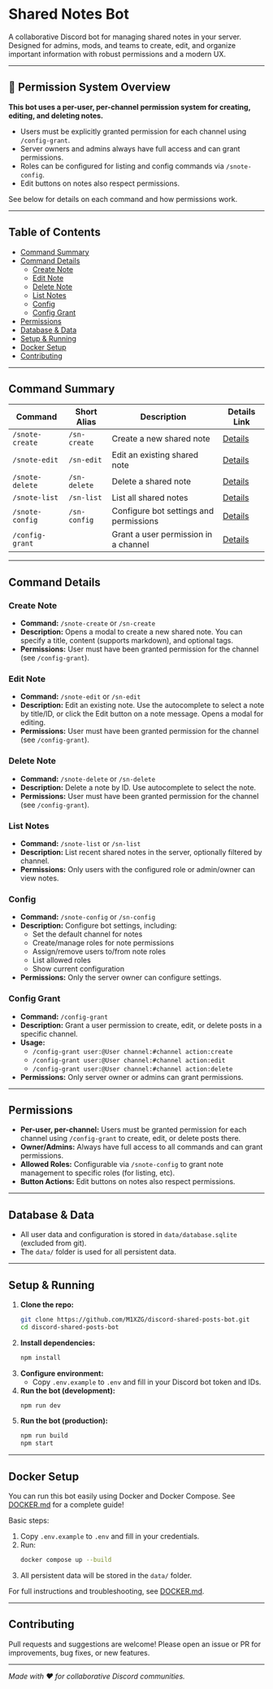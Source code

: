 
# Shared Notes Bot

A collaborative Discord bot for managing shared notes in your server. Designed for admins, mods, and teams to create, edit, and organize important information with robust permissions and a modern UX.

---

## 🚦 Permission System Overview

**This bot uses a per-user, per-channel permission system for creating, editing, and deleting notes.**

- Users must be explicitly granted permission for each channel using `/config-grant`.
- Server owners and admins always have full access and can grant permissions.
- Roles can be configured for listing and config commands via `/snote-config`.
- Edit buttons on notes also respect permissions.

See below for details on each command and how permissions work.

---

## Table of Contents
- [Command Summary](#command-summary)
- [Command Details](#command-details)
   - [Create Note](#create-note)
   - [Edit Note](#edit-note)
   - [Delete Note](#delete-note)
   - [List Notes](#list-notes)
   - [Config](#config)
   - [Config Grant](#config-grant)
- [Permissions](#permissions)
- [Database & Data](#database--data)
- [Setup & Running](#setup--running)
- [Docker Setup](#docker-setup)
- [Contributing](#contributing)

---

## Command Summary

| Command            | Short Alias | Description                                 | Details Link         |
|--------------------|-------------|---------------------------------------------|---------------------|
| `/snote-create`    | `/sn-create`| Create a new shared note                    | [Details](#create-note) |
| `/snote-edit`      | `/sn-edit`  | Edit an existing shared note                | [Details](#edit-note)   |
| `/snote-delete`    | `/sn-delete`| Delete a shared note                        | [Details](#delete-note) |
| `/snote-list`      | `/sn-list`  | List all shared notes                       | [Details](#list-notes)  |
| `/snote-config`    | `/sn-config`| Configure bot settings and permissions      | [Details](#config)      |
| `/config-grant`    |             | Grant a user permission in a channel        | [Details](#config-grant) |

---

## Command Details

### Create Note
- **Command:** `/snote-create` or `/sn-create`
- **Description:** Opens a modal to create a new shared note. You can specify a title, content (supports markdown), and optional tags.
- **Permissions:** User must have been granted permission for the channel (see `/config-grant`).

### Edit Note
- **Command:** `/snote-edit` or `/sn-edit`
- **Description:** Edit an existing note. Use the autocomplete to select a note by title/ID, or click the Edit button on a note message. Opens a modal for editing.
- **Permissions:** User must have been granted permission for the channel (see `/config-grant`).

### Delete Note
- **Command:** `/snote-delete` or `/sn-delete`
- **Description:** Delete a note by ID. Use autocomplete to select the note.
- **Permissions:** User must have been granted permission for the channel (see `/config-grant`).

### List Notes
- **Command:** `/snote-list` or `/sn-list`
- **Description:** List recent shared notes in the server, optionally filtered by channel.
- **Permissions:** Only users with the configured role or admin/owner can view notes.

### Config
- **Command:** `/snote-config` or `/sn-config`
- **Description:** Configure bot settings, including:
  - Set the default channel for notes
  - Create/manage roles for note permissions
  - Assign/remove users to/from note roles
  - List allowed roles
  - Show current configuration
- **Permissions:** Only the server owner can configure settings.

### Config Grant
- **Command:** `/config-grant`
- **Description:** Grant a user permission to create, edit, or delete posts in a specific channel.
- **Usage:**
  - `/config-grant user:@User channel:#channel action:create`
  - `/config-grant user:@User channel:#channel action:edit`
  - `/config-grant user:@User channel:#channel action:delete`
- **Permissions:** Only server owner or admins can grant permissions.

---


## Permissions
- **Per-user, per-channel:** Users must be granted permission for each channel using `/config-grant` to create, edit, or delete posts there.
- **Owner/Admins:** Always have full access to all commands and can grant permissions.
- **Allowed Roles:** Configurable via `/snote-config` to grant note management to specific roles (for listing, etc).
- **Button Actions:** Edit buttons on notes also respect permissions.

---

## Database & Data
- All user data and configuration is stored in `data/database.sqlite` (excluded from git).
- The `data/` folder is used for all persistent data.

---


## Setup & Running
1. **Clone the repo:**
   ```sh
   git clone https://github.com/M1XZG/discord-shared-posts-bot.git
   cd discord-shared-posts-bot
   ```
2. **Install dependencies:**
   ```sh
   npm install
   ```
3. **Configure environment:**
   - Copy `.env.example` to `.env` and fill in your Discord bot token and IDs.
4. **Run the bot (development):**
   ```sh
   npm run dev
   ```
5. **Run the bot (production):**
   ```sh
   npm run build
   npm start
   ```

---

## Docker Setup

You can run this bot easily using Docker and Docker Compose. See [DOCKER.md](./DOCKER.md) for a complete guide!

Basic steps:
1. Copy `.env.example` to `.env` and fill in your credentials.
2. Run:
   ```sh
   docker compose up --build
   ```
3. All persistent data will be stored in the `data/` folder.

For full instructions and troubleshooting, see [DOCKER.md](./DOCKER.md).

---

## Contributing
Pull requests and suggestions are welcome! Please open an issue or PR for improvements, bug fixes, or new features.

---

*Made with ❤️ for collaborative Discord communities.*